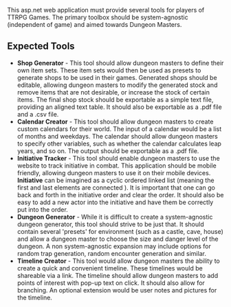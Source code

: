 This asp.net web application must provide several tools for players of TTRPG Games.
The primary toolbox should be system-agnostic (independent of game) and aimed towards Dungeon Masters.

## Expected Tools
- **Shop Generator** - This tool should allow dungeon masters to define their own item sets. These item sets would then be used as presets to generate shops to be used in their games. Generated shops should be editable, allowing dungeon masters to modify the generated stock and remove items that are not desirable, or increase the stock of certain items. The final shop stock should be exportable as a simple text file, providing an aligned text table. It should also be exportable as a .pdf file and a .csv file.
- **Calendar Creator** - This tool should allow dungeon masters to create custom calendars for their world. The input of a calendar would be a list of months and weekdays. The calendar should allow dungeon masters to specify other variables, such as whether the calendar calculates leap years, and so on. The output should be exportable as a .pdf file.
- **Initiative Tracker** - This tool should enable dungeon masters to use the website to track initiative in combat. This application should be mobile friendly, allowing dungeon masters to use it on their mobile devices. **Initiative** can be imagined as a cyclic ordered linked list (meaning the first and last elements are connected ). It is important that one can go back and forth in the initiative order and clear the order. It should also be easy to add a new actor into the initiative and have them be correctly put into the order.
- **Dungeon Generator** - While it is difficult to create a system-agnostic dungeon generator, this tool should strive to be just that. It should contain several 'presets' for environment (such as a castle, cave, house) and allow a dungeon master to choose the size and danger level of the dungeon. A non system-agnostic expansion may include options for random trap generation, random encounter generation and similar.
- **Timeline Creator** - This tool would allow dungeon masters the ability to create a quick and convenient timeline. These timelines would be shareable via a link. The timeline should allow dungeon masters to add points of interest with pop-up text on click. It should also allow for branching. An optional extension would be user notes and pictures for the timeline.